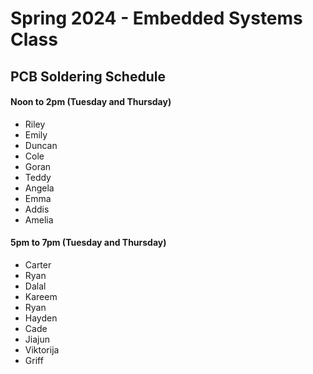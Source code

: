 # Spring 2024 - Embedded Systems Class
## PCB Soldering Schedule

#### Noon to 2pm (Tuesday and Thursday)
- Riley
- Emily
- Duncan
- Cole
- Goran
- Teddy
- Angela
- Emma
- Addis
- Amelia

#### 5pm to 7pm (Tuesday and Thursday)
- Carter
- Ryan
- Dalal
- Kareem
- Ryan
- Hayden
- Cade
- Jiajun
- Viktorija
- Griff
